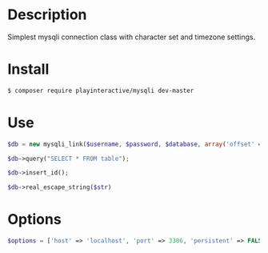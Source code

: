 # Description
Simplest mysqli connection class with character set and timezone settings.

# Install
```bash
$ composer require playinteractive/mysqli dev-master
```

# Use
```php
$db = new mysqli_link($username, $password, $database, array('offset' => date('P')));

$db->query("SELECT * FROM table");

$db->insert_id();

$db->real_escape_string($str)
```
# Options
```php
$options = ['host' => 'localhost', 'port' => 3306, 'persistent' => FALSE, 'charset' => 'utf8mb4', 'offset' => '+00:00'];
```
